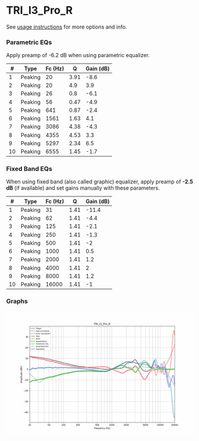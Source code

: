 # TRI_I3_Pro_R
See [usage instructions](https://github.com/jaakkopasanen/AutoEq#usage) for more options and info.

### Parametric EQs
Apply preamp of -6.2 dB when using parametric equalizer.

|   # | Type    |   Fc (Hz) |    Q |   Gain (dB) |
|-----|---------|-----------|------|-------------|
|   1 | Peaking |        20 | 3.91 |        -8.6 |
|   2 | Peaking |        20 | 4.9  |         3.9 |
|   3 | Peaking |        26 | 0.8  |        -6.1 |
|   4 | Peaking |        56 | 0.47 |        -4.9 |
|   5 | Peaking |       641 | 0.87 |        -2.4 |
|   6 | Peaking |      1561 | 1.63 |         4.1 |
|   7 | Peaking |      3086 | 4.38 |        -4.3 |
|   8 | Peaking |      4355 | 4.53 |         3.3 |
|   9 | Peaking |      5297 | 2.34 |         6.5 |
|  10 | Peaking |      6555 | 1.45 |        -1.7 |

### Fixed Band EQs
When using fixed band (also called graphic) equalizer, apply preamp of **-2.5 dB** (if available) and set gains manually with these parameters.

|   # | Type    |   Fc (Hz) |    Q |   Gain (dB) |
|-----|---------|-----------|------|-------------|
|   1 | Peaking |        31 | 1.41 |       -11.4 |
|   2 | Peaking |        62 | 1.41 |        -4.4 |
|   3 | Peaking |       125 | 1.41 |        -2.1 |
|   4 | Peaking |       250 | 1.41 |        -1.3 |
|   5 | Peaking |       500 | 1.41 |        -2   |
|   6 | Peaking |      1000 | 1.41 |         0.5 |
|   7 | Peaking |      2000 | 1.41 |         1.2 |
|   8 | Peaking |      4000 | 1.41 |         2   |
|   9 | Peaking |      8000 | 1.41 |         1.2 |
|  10 | Peaking |     16000 | 1.41 |        -1   |

### Graphs
![](./TRI_I3_Pro_R.png)
